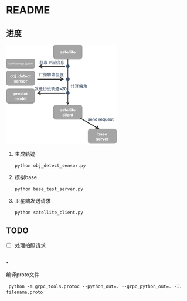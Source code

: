 # README

## 进度

<img src="./utils/1.png" width=60%>

1. 生成轨迹
    ```shell
    python obj_detect_sensor.py
    ```


2. 模拟base
    ```shell
   python base_test_server.py
   ```
3. 卫星端发送请求
   ```shell
   python satellite_client.py
   ```



## TODO

- [ ] 处理拍照请求



### .

编译proto文件

```shell
 python -m grpc_tools.protoc --python_out=. --grpc_python_out=. -I. filename.proto
```

